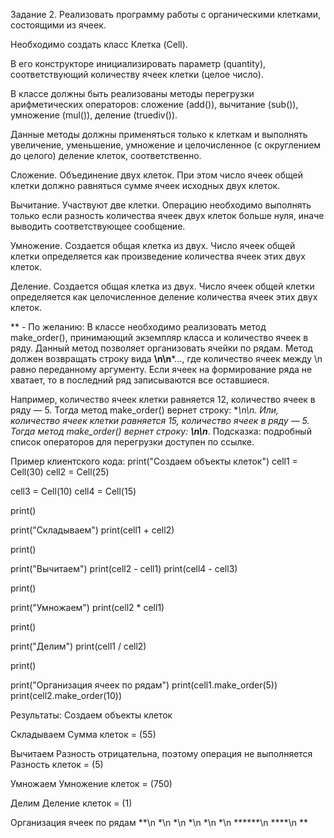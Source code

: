 Задание 2.
Реализовать программу работы с органическими клетками, состоящими из ячеек.

Необходимо создать класс Клетка (Cell).

В его конструкторе инициализировать параметр (quantity),
соответствующий количеству ячеек клетки (целое число).

В классе должны быть реализованы методы перегрузки арифметических операторов:
сложение (add()),
вычитание (sub()),
умножение (mul()),
деление (truediv()).

Данные методы должны применяться только к клеткам и выполнять увеличение,
уменьшение, умножение и целочисленное (с округлением до целого) деление клеток, соответственно.

Сложение. Объединение двух клеток.
При этом число ячеек общей клетки должно равняться сумме ячеек исходных двух клеток.

Вычитание. Участвуют две клетки.
Операцию необходимо выполнять только если разность количества ячеек двух клеток больше нуля,
иначе выводить соответствующее сообщение.

Умножение. Создается общая клетка из двух.
Число ячеек общей клетки определяется как произведение количества ячеек этих двух клеток.

Деление. Создается общая клетка из двух.
Число ячеек общей клетки определяется как целочисленное деление количества ячеек этих двух клеток.

** - По желанию: В классе необходимо реализовать метод make_order(), принимающий экземпляр класса и
количество ячеек в ряду. Данный метод позволяет организовать ячейки по рядам.
Метод должен возвращать строку вида **\n\n***...,
где количество ячеек между \n равно переданному аргументу.
Если ячеек на формирование ряда не хватает, то в последний ряд записываются все оставшиеся.

Например, количество ячеек клетки равняется 12, количество ячеек в ряду — 5.
Тогда метод make_order() вернет строку: **\n\n.
Или, количество ячеек клетки равняется 15, количество ячеек в ряду — 5.
Тогда метод make_order() вернет строку: **\n\n***.
Подсказка: подробный список операторов для перегрузки доступен по ссылке.

Пример клиентского кода:
print("Создаем объекты клеток")
cell1 = Cell(30)
cell2 = Cell(25)

cell3 = Cell(10)
cell4 = Cell(15)

print()

print("Складываем")
print(cell1 + cell2)

print()

print("Вычитаем")
print(cell2 - cell1)
print(cell4 - cell3)

print()

print("Умножаем")
print(cell2 * cell1)

print()

print("Делим")
print(cell1 / cell2)

print()

print("Организация ячеек по рядам")
print(cell1.make_order(5))
print(cell2.make_order(10))

Результаты:
Создаем объекты клеток

Складываем
Сумма клеток = (55)

Вычитаем
Разность отрицательна, поэтому операция не выполняется
Разность клеток = (5)

Умножаем
Умножение клеток = (750)

Делим
Деление клеток = (1)

Организация ячеек по рядам
**\n *\n *\n *\n *\n *\n
******\n ****\n **
